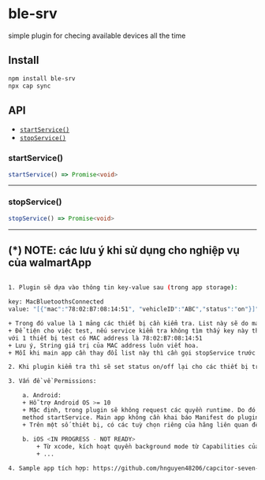 # ble-srv

simple plugin for checing available devices all the time

## Install

```bash
npm install ble-srv
npx cap sync
```

## API

<docgen-index>

* [`startService()`](#startservice)
* [`stopService()`](#stopservice)

</docgen-index>

<docgen-api>
<!--Update the source file JSDoc comments and rerun docgen to update the docs below-->

### startService()

```typescript
startService() => Promise<void>
```

--------------------


### stopService()

```typescript
stopService() => Promise<void>
```

--------------------

</docgen-api>


## (*) NOTE: các lưu ý khi sử dụng cho nghiệp vụ của walmartApp

```sh

1. Plugin sẽ dựa vào thông tin key-value sau (trong app storage):

key: MacBluetoothsConnected
value: "[{"mac":"78:02:B7:08:14:51", "vehicleID":"ABC","status":"on"}]"

+ Trong đó value là 1 mảng các thiết bị cần kiểm tra. List này sẽ do main app set xuống sẵn. 
+ Để tiện cho việc test, nếu service kiểm tra không tìm thấy key này thì sẽ add 1 mảng default
với 1 thiết bị test có MAC address là 78:02:B7:08:14:51
+ Lưu ý, String giá trị của MAC address luôn viết hoa.
+ Mỗi khi main app cần thay đổi list này thì cần gọi stopService trước. Sau khi update thì startService lại.

2. Khi plugin kiểm tra thì sẽ set status on/off lại cho các thiết bị trong list và cập nhật giá trị list mới.

3. Vấn đề về Permissions:

    a. Android:
    + Hỗ trợ Android OS >= 10
    + Mặc định, trong plugin sẽ không request các quyền runtime. Do đó, main app cần bảo đảm có đủ quyền trước khi gọi
    method startService. Main app không cần khai báo Manifest do plugin đã đăng ký sẵn. Nếu plugin check không đủ quyền thì đồng nghĩa service bị cancel.
    + Trên một số thiêt bị, có các tuỳ chọn riêng của hãng liên quan đến việc hạn chế hoạt động của các app background. Ví dụ 'Pause App Activity If Unused'. Nên main app cần hướng dẫn người dùng disable tất cả các hạn chế này thủ công trong setting. 
    
    b. iOS <IN PROGRESS - NOT READY>
        + Từ xcode, kích hoạt quyền background mode từ Capabilities của main app. Chọn Uses Bluetooth LE accessories + Background fetch + Background processing
        + ...

4. Sample app tích hợp: https://github.com/hnguyen48206/capcitor-seven-zip-example-app/tree/bleserv (tham khảo cách sử dụng ở đây). Nhánh bleserv.

```